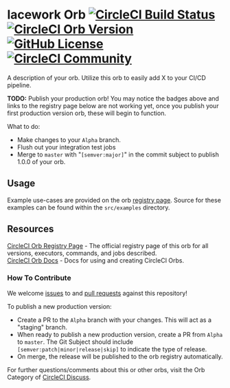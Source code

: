 # lacework Orb [![CircleCI Build Status](https://circleci.com/gh/lacework/circleci-orb-lacework.svg?style=shield "CircleCI Build Status")](https://circleci.com/gh/lacework/circleci-orb-lacework) [![CircleCI Orb Version](https://img.shields.io/badge/endpoint.svg?url=https://badges.circleci.io/orb/lacework/lacework)](https://circleci.com/orbs/registry/orb/lacework/lacework) [![GitHub License](https://img.shields.io/badge/license-MIT-lightgrey.svg)](https://raw.githubusercontent.com/lacework/circleci-orb-lacework/master/LICENSE) [![CircleCI Community](https://img.shields.io/badge/community-CircleCI%20Discuss-343434.svg)](https://discuss.circleci.com/c/ecosystem/orbs)

A description of your orb. Utilize this orb to easily add X to your CI/CD pipeline.

**TODO:**
Publish your production orb! You may notice the badges above and links to the registry page below are not working yet, once you publish your first production version orb, these will begin to function.

What to do:
* Make changes to your `Alpha` branch.
* Flush out your integration test jobs
* Merge to `master` with "`[semver:major]`" in the commit subject to publish 1.0.0 of your orb.


## Usage

Example use-cases are provided on the orb [registry page](https://circleci.com/orbs/registry/orb/lacework/lacework#usage-examples). Source for these examples can be found within the `src/examples` directory.


## Resources

[CircleCI Orb Registry Page](https://circleci.com/orbs/registry/orb/lacework/lacework) - The official registry page of this orb for all versions, executors, commands, and jobs described.  
[CircleCI Orb Docs](https://circleci.com/docs/2.0/orb-intro/#section=configuration) - Docs for using and creating CircleCI Orbs.  

### How To Contribute

We welcome [issues](https://github.com/lacework/circleci-orb-lacework/issues) to and [pull requests](https://github.com/lacework/circleci-orb-lacework/pulls) against this repository!

To publish a new production version:
* Create a PR to the `Alpha` branch with your changes. This will act as a "staging" branch.
* When ready to publish a new production version, create a PR from `Alpha` to `master`. The Git Subject should include `[semver:patch|minor|release|skip]` to indicate the type of release.
* On merge, the release will be published to the orb registry automatically.

For further questions/comments about this or other orbs, visit the Orb Category of [CircleCI Discuss](https://discuss.circleci.com/c/orbs).

